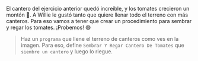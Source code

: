 <gs-attire attire-url="https://raw.githubusercontent.com/MumukiProject/mumuki-guia-gobstones-practica-procedimientos-kids/master/assets/attires/config.json"> </gs-attire> <gs-toolbox toolbox-url="https://raw.githubusercontent.com/MumukiProject/mumuki-guia-gobstones-practica-procedimientos-kids/master/assets/toolbox_1553290173357.xml"></gs-toolbox>

El cantero del ejercicio anterior quedó increíble, y los tomates crecieron un montón :tada:. A Willie le gustó tanto que quiere llenar todo el terreno con más canteros. Para eso vamos a tener que crear un procedimiento para sembrar y regar los tomates. ¡Probemos! :smile:

> Haz un `programa` que llene el terreno de canteros como ves en la imagen. Para eso, define `Sembrar Y Regar Cantero De Tomates` que `siembre un cantero` y luego lo riegue.
